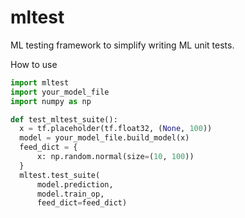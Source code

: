 # mltest
ML testing framework to simplify writing ML unit tests.

How to use

```python
import mltest
import your_model_file
import numpy as np

def test_mltest_suite():
  x = tf.placeholder(tf.float32, (None, 100))
  model = your_model_file.build_model(x)
  feed_dict = {
      x: np.random.normal(size=(10, 100))
  }
  mltest.test_suite(
      model.prediction,
      model.train_op,
      feed_dict=feed_dict)
```